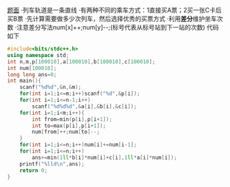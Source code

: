 [题面](https://www.luogu.org/problem/P3406)
·列车轨道是一条直线
·有两种不同的乘车方式：1直接买A票；2买一张C卡后买B票
·先计算需要做多少次列车，然后选择优秀的买票方式
·利用**差分**维护坐车次数
·注意差分写法num[x]++;num[y]--;(标号代表从标号站到下一站的次数)
代码如下
```c++
#include<bits/stdc++.h>
using namespace std;
int n,m,p[100010],a[100010],b[100010],c[100010];
int num[100010];
long long ans=0;
int main(){
    scanf("%d%d",&n,&m);
    for(int i=1;i<=m;i++)scanf("%d",&p[i]);
    for(int i=1;i<=n-1;i++)
        scanf("%d%d%d",&a[i],&b[i],&c[i]);
    for(int i=1;i<m;i++){
        int from=min(p[i],p[i+1]);
        int to=max(p[i],p[i+1]);
        num[from]++;num[to]--;
    }
    for(int i=1;i<=n;i++)num[i]+=num[i-1];
    for(int i=1;i<=n;i++)
        ans+=min(1ll*b[i]*num[i]+c[i],1ll*a[i]*num[i]);
    printf("%lld\n",ans);
    return 0;
}
```